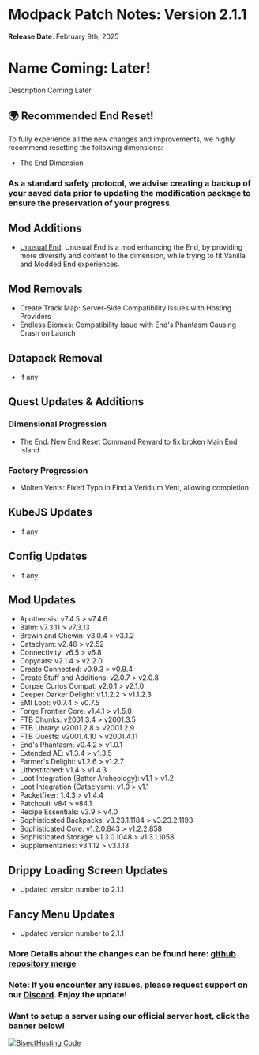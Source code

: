 # Modpack Patch Notes: Version 2.1.1
**Release Date**: February 9th, 2025

# Name Coming: Later!

Description Coming Later

## 🌍 Recommended End Reset!
To fully experience all the new changes and improvements, we highly recommend resetting the following dimensions:
- The End Dimension

### As a standard safety protocol, we advise creating a backup of your saved data prior to updating the modification package to ensure the preservation of your progress.

## Mod Additions
- [Unusual End](https://www.curseforge.com/minecraft/mc-mods/unusual-end): Unusual End is a mod enhancing the End, by providing more diversity and content to the dimension, while trying to fit Vanilla and Modded End experiences.

## Mod Removals  
- Create Track Map: Server-Side Compatibility Issues with Hosting Providers
- Endless Biomes: Compatibility Issue with End's Phantasm Causing Crash on Launch
  
## Datapack Removal  
- If any

## Quest Updates & Additions
### Dimensional Progression
- The End: New End Reset Command Reward to fix broken Main End Island
### Factory Progression
- Molten Vents: Fixed Typo in Find a Veridium Vent, allowing completion

## KubeJS Updates  
- If any

## Config Updates 
- If any

## Mod Updates
- Apotheosis: v7.4.5 > v7.4.6
- Balm: v7.3.11 > v7.3.13
- Brewin and Chewin: v3.0.4 > v3.1.2
- Cataclysm: v2.46 > v2.52 
- Connectivity: v6.5 > v6.8
- Copycats: v2.1.4 > v2.2.0
- Create Connected: v0.9.3 > v0.9.4
- Create Stuff and Additions: v2.0.7 > v2.0.8
- Corpse Curios Compat: v2.0.1 > v2.1.0
- Deeper Darker Delight: v1.1.2.2 > v1.1.2.3
- EMI Loot: v0.7.4 > v0.7.5
- Forge Frontier Core: v1.4.1 > v1.5.0
- FTB Chunks: v2001.3.4 > v2001.3.5
- FTB Library: v2001.2.8 > v2001.2.9
- FTB Quests: v2001.4.10 > v2001.4.11
- End's Phantasm: v0.4.2 > v1.0.1
- Extended AE: v1.3.4 > v1.3.5
- Farmer's Delight: v1.2.6  > v1.2.7
- Lithostitched: v1.4 > v1.4.3
- Loot Integration (Better Archeology): v1.1 > v1.2
- Loot Integration (Cataclysm): v1.0 > v1.1
- Packetfixer: 1.4.3 > v1.4.4
- Patchouli: v84 > v84.1
- Recipe Essentials: v3.9 > v4.0
- Sophisticated Backpacks: v3.23.1.1184 > v3.23.2.1193
- Sophisticated Core: v1.2.0.843 > v1.2.2.858
- Sophisticated Storage: v1.3.0.1048 > v1.3.1.1058
- Supplementaries: v3.1.12 > v3.1.13

## Drippy Loading Screen Updates
- Updated version number to 2.1.1

## Fancy Menu Updates
- Updated version number to 2.1.1

### More Details about the changes can be found here: [github repository merge](https://github.com/M0nkeyPr0grammer/Create-Forge-Frontier/compare/?)

### Note: If you encounter any issues, please request support on our [Discord](https://discord.gg/quenZthXgy). Enjoy the update!

### Want to setup a server using our official server host, click the banner below!
[![BisectHosting Code](https://raw.githubusercontent.com/M0nkeyPr0grammer/Landscapes-Reimagined/main/BH_Landscape_Reimagined.png)](https://bisecthosting.com/M0nkeyPr0grammer?r=curseforge+chanelog)